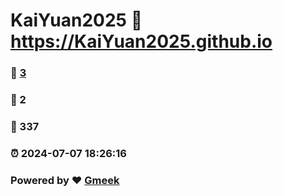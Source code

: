 # KaiYuan2025 :link: https://KaiYuan2025.github.io 
### :page_facing_up: [3](https://KaiYuan2025.github.io/tag.html) 
### :speech_balloon: 2 
### :hibiscus: 337 
### :alarm_clock: 2024-07-07 18:26:16 
### Powered by :heart: [Gmeek](https://github.com/Meekdai/Gmeek)
